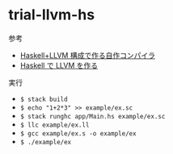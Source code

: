 # trial-llvm-hs

参考

- [Haskell+LLVM 構成で作る自作コンパイラ](https://qiita.com/toru0408/items/6bedee118ba08ea2c0b2)
- [Haskell で LLVM を作る](https://scrapbox.io/mrsekut-p/Haskell%E3%81%A7LLVM%E3%82%92%E8%A7%A6%E3%82%8B)

実行

- `$ stack build`
- `$ echo "1+2*3" >> example/ex.sc`
- `$ stack runghc app/Main.hs example/ex.sc`
- `$ llc example/ex.ll`
- `$ gcc example/ex.s -o example/ex`
- `$ ./example/ex`
